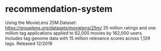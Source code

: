 # recommendation-system

Using the MovieLens 25M Dataset: https://grouplens.org/datasets/movielens/25m/
25 million ratings and one million tag applications applied to 62,000 movies by 162,000 users. Includes tag genome data with 15 million relevance scores across 1,129 tags. Released 12/2019

